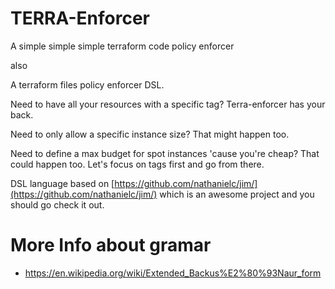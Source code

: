 # TERRA-Enforcer

A simple simple simple terraform code policy enforcer

also

A terraform files policy enforcer DSL.

Need to have all your resources with a specific tag? Terra-enforcer has your back.

Need to only allow a specific instance size? That might happen too.

Need to define a max budget for spot instances 'cause you're cheap? That could happen too. Let's focus on tags first and go from there. 

DSL language based on [https://github.com/nathanielc/jim/](https://github.com/nathanielc/jim/) which is an awesome project and you should go check it out. 


# More Info about gramar

- https://en.wikipedia.org/wiki/Extended_Backus%E2%80%93Naur_form